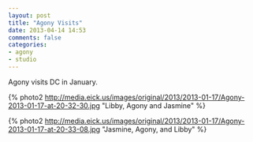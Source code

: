 ```yaml
---
layout: post
title: "Agony Visits"
date: 2013-04-14 14:53
comments: false
categories:
- agony
- studio
---
```

Agony visits DC in January.

{% photo2 http://media.eick.us/images/original/2013/2013-01-17/Agony-2013-01-17-at-20-32-30.jpg "Libby, Agony and Jasmine" %}

{% photo2 http://media.eick.us/images/original/2013/2013-01-17/Agony-2013-01-17-at-20-33-08.jpg "Jasmine, Agony, and Libby" %}